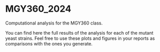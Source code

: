 # MGY360_2024
Computational analysis for the MGY360 class.

You can find here the full results of the analysis for each of the mutant yeast strains. Feel free to use these plots and figures in your reports as comparisons with the ones you generate. 
